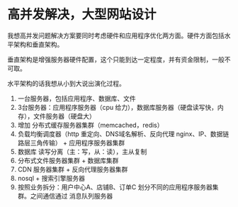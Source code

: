 # 高并发解决，大型网站设计

我想高并发问题解决方案要同时考虑硬件和应用程序优化两方面。硬件方面包括水平架构和垂直架构。

垂直架构是增强服务器硬件配置，这个只能到达一定程度，并有资金限制，一般不可取。

水平架构的话我想从小到大说出演化过程。

1. 一台服务器，包括应用程序、数据库、文件
1. 3台服务器：应用程序服务器（cpu 给力），数据库服务器（硬盘读写快，内存），文件服务器（硬盘大）
1. 增加 分布式缓存服务器集群（memcached，redis）
1. 负载均衡调度器（http 重定向、DNS域名解析、反向代理 nginx、IP、数据链路层三角传输） + 应用程序服务器集群
1. 数据库 读写分离（主：写，从：读），主从复制
1. 分布式文件服务器集群 + 数据库集群
1. CDN 服务器集群 + 反向代理服务器集群
1. nosql + 搜索引擎服务器
1. 按照业务拆分：用户中心A、店铺B、订单C 划分不同的应用程序服务器集群。之间通信通过 消息队列服务器